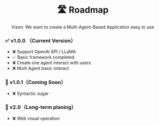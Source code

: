 <h1 align="center">🛣️ Roadmap</h1>

<p align="center">
Vison: We want to create a Multi-Agent-Based Application easy to use
</p>

### ✅ v1.0.0 （Current Version）
- ❌ Support OpenAI API / LLaMA
- ✅ Basic framework completed
- ❌ Create one agent interact with users
- ❌ Multi Agent basic interact

### 🚀 v1.0.1（Coming Soon）
- ❌ Syntactic sugar

### 🎯 v2.0（Long-term planing）
- ❌ Web visual operation
